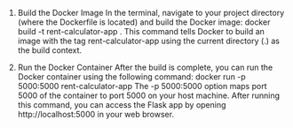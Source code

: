 1. Build the Docker Image
In the terminal, navigate to your project directory (where the Dockerfile is located) and build the Docker image:
docker build -t rent-calculator-app .
This command tells Docker to build an image with the tag rent-calculator-app using the current directory (.) as the build context.

2. Run the Docker Container
After the build is complete, you can run the Docker container using the following command:
docker run -p 5000:5000 rent-calculator-app
The -p 5000:5000 option maps port 5000 of the container to port 5000 on your host machine.
After running this command, you can access the Flask app by opening http://localhost:5000 in your web browser.
